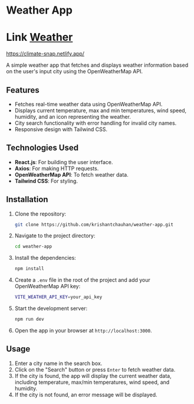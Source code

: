 # Weather App

# Link [Weather](https://climate-snap.netlify.app/)

https://climate-snap.netlify.app/

A simple weather app that fetches and displays weather information based on the user's input city using the OpenWeatherMap API.

## Features

- Fetches real-time weather data using OpenWeatherMap API.
- Displays current temperature, max and min temperatures, wind speed, humidity, and an icon representing the weather.
- City search functionality with error handling for invalid city names.
- Responsive design with Tailwind CSS.

## Technologies Used

- **React.js**: For building the user interface.
- **Axios**: For making HTTP requests.
- **OpenWeatherMap API**: To fetch weather data.
- **Tailwind CSS**: For styling.

## Installation

1. Clone the repository:

   ```bash
   git clone https://github.com/krishantchauhan/weather-app.git
   ```

2. Navigate to the project directory:

   ```bash
   cd weather-app
   ```

3. Install the dependencies:

   ```bash
   npm install
   ```

4. Create a `.env` file in the root of the project and add your OpenWeatherMap API key:

   ```bash
   VITE_WEATHER_API_KEY=your_api_key
   ```

5. Start the development server:

   ```bash
   npm run dev
   ```

6. Open the app in your browser at `http://localhost:3000`.

## Usage

1. Enter a city name in the search box.
2. Click on the "Search" button or press `Enter` to fetch weather data.
3. If the city is found, the app will display the current weather data, including temperature, max/min temperatures, wind speed, and humidity.
4. If the city is not found, an error message will be displayed.
